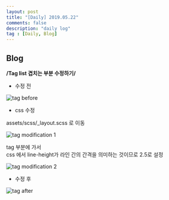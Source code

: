 ```yaml
---
layout: post
title: "[Daily] 2019.05.22"
comments: false
description: "daily log"
tag : [Daily, Blog]
---
```


## Blog
**/Tag list 겹치는 부분 수정하기/**

- 수정 전<br>

![tag before](https://krispedia.github.io/assets/images/tag_before.jpg)

- css 수정<br>

assets/scss/_layout.scss 로 이동<br>

![tag modification 1](https://krispedia.github.io/assets/images/tag_modification_1.jpg)

tag 부분에 가서 <br>
css 에서 line-height가 라인 간의 간격을 의미하는 것이므로 2.5로 설정<br>

![tag modification 2](https://krispedia.github.io/assets/images/tag_modification_2.jpg)


- 수정 후<br>

![tag after](https://krispedia.github.io/assets/images/tag_after.jpg)